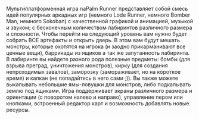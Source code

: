 Мультиплатформенная игра naPalm Runner представляет собой смесь идей популярных аркадных игр (немного Lode Runner, немного Bomber Man, немного Sokoban) с качественной графикой и анимацией, музыкой и звуком; с бесконечным количеством лабиринтов различного размера и сложности.
Чтобы перейти на следующий уровень вам нужно будет собрать ВСЕ артефакты и открыть дверь. В этом вам будут мешать монстры, которые охотятся на игрока (и заодно прикарманивают все ценные вещи), баррикады из ящиков а так же запутанность лабиринта.
В лабиринте вы найдете разного рода полезные предметы: бомбы (для взрыва преград, уничтожения монстров), кирку (для создания непроходимых завалов), заморозку (замораживает, но на короткое время) и капкан (не попадайтесь в него сами ;)). Вы также можете выкапывать небольшие ямы-ловушки для монстров, либо подкапывать землю под ящиками.
Игра поддерживает экраны различного размера и ориентации (с поворотом налево и направо), управление пером или кнопками, встроенный редактор карт и возможность добавлять новые ресурсы.
